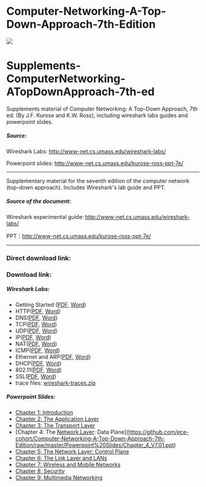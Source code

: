 # Computer-Networking-A-Top-Down-Approach-7th-Edition
![](networking-book.png)
# Supplements-ComputerNetworking-ATopDownApproach-7th-ed
Supplements material of Computer Networking: A Top-Down Approach, 7th ed. (By J.F. Kurose and K.W. Ross), including wireshark labs guides and powerpoint slides.

##### Source:

Wireshark Labs: http://www-net.cs.umass.edu/wireshark-labs/

Powerpoint slides: http://www-net.cs.umass.edu/kurose-ross-ppt-7e/

--------------------------

Supplementary material for the seventh edition of the computer network (top-down approach). Includes Wireshark's lab guide and PPT.
##### Source of the document:

Wireshark experimental guide: http://www-net.cs.umass.edu/wireshark-labs/

PPT：http://www-net.cs.umass.edu/kurose-ross-ppt-7e/

----------------------

### Direct download link:

### Download link:

##### Wireshark Labs:

- Getting Started ([PDF](https://github.com/ece-cohort/Computer-Networking-A-Top-Down-Approach-7th-Edition/raw/master/PDF_Wireshark_labs/Wireshark_Intro_v7.0.pdf), [Word](https://github.com/ece-cohort/Computer-Networking-A-Top-Down-Approach-7th-Edition/raw/master/DOC_Wireshark_labs/Wireshark_Intro_v7.0.doc))
- HTTP([PDF](https://github.com/ece-cohort/Computer-Networking-A-Top-Down-Approach-7th-Edition/raw/master/PDF_Wireshark_labs/Wireshark_HTTP_v7.0.pdf), [Word](https://github.com/ece-cohort/Computer-Networking-A-Top-Down-Approach-7th-Edition/raw/master/DOC_Wireshark_labs/Wireshark_HTTP_v7.0.doc))
- DNS([PDF](https://github.com/ece-cohort/Computer-Networking-A-Top-Down-Approach-7th-Edition/raw/master/PDF_Wireshark_labs/Wireshark_DNS_v7.0.pdf), [Word](https://github.com/ece-cohort/Computer-Networking-A-Top-Down-Approach-7th-Edition/raw/master/DOC_Wireshark_labs/Wireshark_DNS_v7.0.doc))
- TCP([PDF](https://github.com/ece-cohort/Computer-Networking-A-Top-Down-Approach-7th-Edition/raw/master/PDF_Wireshark_labs/Wireshark_TCP_v7.0.pdf), [Word](https://github.com/ece-cohort/Computer-Networking-A-Top-Down-Approach-7th-Edition/raw/master/DOC_Wireshark_labs/Wireshark_TCP_v7.0.doc))
- UDP([PDF](https://github.com/ece-cohort/Computer-Networking-A-Top-Down-Approach-7th-Edition/raw/master/PDF_Wireshark_labs/Wireshark_UDP_v7.0.pdf), [Word](https://github.com/ece-cohort/Computer-Networking-A-Top-Down-Approach-7th-Edition/raw/master/DOC_Wireshark_labs/Wireshark_UDP_v7.0.doc))
- IP([PDF](https://github.com/ece-cohort/Computer-Networking-A-Top-Down-Approach-7th-Edition/raw/master/PDF_Wireshark_labs/Wireshark_IP_v7.0.pdf), [Word](https://github.com/ece-cohort/Computer-Networking-A-Top-Down-Approach-7th-Edition/raw/master/DOC_Wireshark_labs/Wireshark_IP_v7.0.doc))
- NAT([PDF](https://github.com/ece-cohort/Computer-Networking-A-Top-Down-Approach-7th-Edition/raw/master/PDF_Wireshark_labs/Wireshark_NAT_v7.0.pdf), [Word](https://github.com/ece-cohort/Computer-Networking-A-Top-Down-Approach-7th-Edition/raw/master/DOC_Wireshark_labs/Wireshark_NAT_v7.0.doc))
- ICMP([PDF](https://github.com/ece-cohort/Computer-Networking-A-Top-Down-Approach-7th-Edition/raw/master/PDF_Wireshark_labs/Wireshark_ICMP_v7.0.pdf), [Word](https://github.com/ece-cohort/Computer-Networking-A-Top-Down-Approach-7th-Edition/raw/master/DOC_Wireshark_labs/Wireshark_ICMP_v7.0.doc))
- Ethernet and ARP([PDF](https://github.com/ece-cohort/Computer-Networking-A-Top-Down-Approach-7th-Edition/raw/master/PDF_Wireshark_labs/Wireshark_Ethernet_ARP_v7.0.pdf), [Word](https://github.com/ece-cohort/Computer-Networking-A-Top-Down-Approach-7th-Edition/raw/master/DOC_Wireshark_labs/Wireshark_Ethernet_ARP_v7.0.doc))
- DHCP([PDF](https://github.com/ece-cohort/Computer-Networking-A-Top-Down-Approach-7th-Edition/raw/master/PDF_Wireshark_labs/Wireshark_DHCP_v7.0.pdf), [Word](https://github.com/ece-cohort/Computer-Networking-A-Top-Down-Approach-7th-Edition/raw/master/DOC_Wireshark_labs/Wireshark_DHCP_v7.0.doc))
- 802.11([PDF](https://github.com/ece-cohort/Computer-Networking-A-Top-Down-Approach-7th-Edition/raw/master/PDF_Wireshark_labs/Wireshark_802.11_v7.0.pdf), [Word](https://github.com/ece-cohort/Computer-Networking-A-Top-Down-Approach-7th-Edition/raw/master/DOC_Wireshark_labs/Wireshark_802.11_v7.0.doc))
- SSL([PDF](https://github.com/ece-cohort/Computer-Networking-A-Top-Down-Approach-7th-Edition/raw/master/PDF_Wireshark_labs/Wireshark_SSL_v7.0.pdf), [Word](https://github.com/ece-cohort/Computer-Networking-A-Top-Down-Approach-7th-Edition/raw/master/DOC_Wireshark_labs/Wireshark_SSL_v7.0.doc))
- trace files: [wireshark-traces.zip](https://github.com/ece-cohort/Computer-Networking-A-Top-Down-Approach-7th-Edition/raw/master/wireshark-traces.zip)

##### Powerpoint Slides:

- [Chapter 1: Introduction](https://github.com/ece-cohort/Computer-Networking-A-Top-Down-Approach-7th-Edition/raw/master/Powerpoint%20Slides/Chapter_1_V7.01.ppt)
- [Chapter 2: The Application Layer](https://github.com/ece-cohort/Computer-Networking-A-Top-Down-Approach-7th-Edition/raw/master/Powerpoint%20Slides/Chapter_2_V7.01.ppt)
- [Chapter 3: The Transport Layer](https://github.com/ece-cohort/Computer-Networking-A-Top-Down-Approach-7th-Edition/raw/master/Powerpoint%20Slides/Chapter_3_V7.01.ppt)
- [Chapter 4: The [Network Layer](Network%20Layer.md): Data Plane](https://github.com/ece-cohort/Computer-Networking-A-Top-Down-Approach-7th-Edition/raw/master/Powerpoint%20Slides/Chapter_4_V7.01.ppt)
- [Chapter 5: The Network Layer: Control Plane](https://github.com/ece-cohort/Computer-Networking-A-Top-Down-Approach-7th-Edition/raw/master/Powerpoint%20Slides/Chapter_5_V7.01.pptx)
- [Chapter 6: The Link Layer and LANs](https://github.com/ece-cohort/Computer-Networking-A-Top-Down-Approach-7th-Edition/raw/master/Powerpoint%20Slides/Chapter_6_V7.01.pptx)
- [Chapter 7: Wireless and Mobile Networks](https://github.com/ece-cohort/Computer-Networking-A-Top-Down-Approach-7th-Edition/raw/master/Powerpoint%20Slides/Chapter_7_V7.0.pptx)
- [Chapter 8: Security](https://github.com/ece-cohort/Computer-Networking-A-Top-Down-Approach-7th-Edition/raw/master/Powerpoint%20Slides/Chapter_8_V7.0.pptx)
- [Chapter 9: Multimedia Networking](https://github.com/ece-cohort/Computer-Networking-A-Top-Down-Approach-7th-Edition/raw/master/Powerpoint%20Slides/Chapter_9_V7.0.pptx)